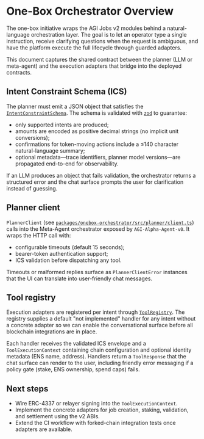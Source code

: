 # One-Box Orchestrator Overview

The one-box initiative wraps the AGI Jobs v2 modules behind a natural-language orchestration layer. The goal is to let an operator type a single instruction, receive clarifying questions when the request is ambiguous, and have the platform execute the full lifecycle through guarded adapters.

This document captures the shared contract between the planner (LLM or meta-agent) and the execution adapters that bridge into the deployed contracts.

## Intent Constraint Schema (ICS)

The planner must emit a JSON object that satisfies the [`IntentConstraintSchema`](../../packages/onebox-orchestrator/src/ics/schema.ts). The schema is validated with [`zod`](https://github.com/colinhacks/zod) to guarantee:

- only supported intents are produced;
- amounts are encoded as positive decimal strings (no implicit unit conversions);
- confirmations for token-moving actions include a ≤140 character natural-language summary;
- optional metadata—trace identifiers, planner model versions—are propagated end-to-end for observability.

If an LLM produces an object that fails validation, the orchestrator returns a structured error and the chat surface prompts the user for clarification instead of guessing.

## Planner client

`PlannerClient` (see [`packages/onebox-orchestrator/src/planner/client.ts`](../../packages/onebox-orchestrator/src/planner/client.ts)) calls into the Meta-Agent orchestrator exposed by `AGI-Alpha-Agent-v0`. It wraps the HTTP call with:

- configurable timeouts (default 15 seconds);
- bearer-token authentication support;
- ICS validation before dispatching any tool.

Timeouts or malformed replies surface as `PlannerClientError` instances that the UI can translate into user-friendly chat messages.

## Tool registry

Execution adapters are registered per intent through [`ToolRegistry`](../../packages/onebox-orchestrator/src/router/registry.ts). The registry supplies a default "not implemented" handler for any intent without a concrete adapter so we can enable the conversational surface before all blockchain integrations are in place.

Each handler receives the validated ICS envelope and a `ToolExecutionContext` containing chain configuration and optional identity metadata (ENS name, address). Handlers return a `ToolResponse` that the chat surface can render to the user, including friendly error messaging if a policy gate (stake, ENS ownership, spend caps) fails.

## Next steps

- Wire ERC-4337 or relayer signing into the `ToolExecutionContext`.
- Implement the concrete adapters for job creation, staking, validation, and settlement using the v2 ABIs.
- Extend the CI workflow with forked-chain integration tests once adapters are available.
